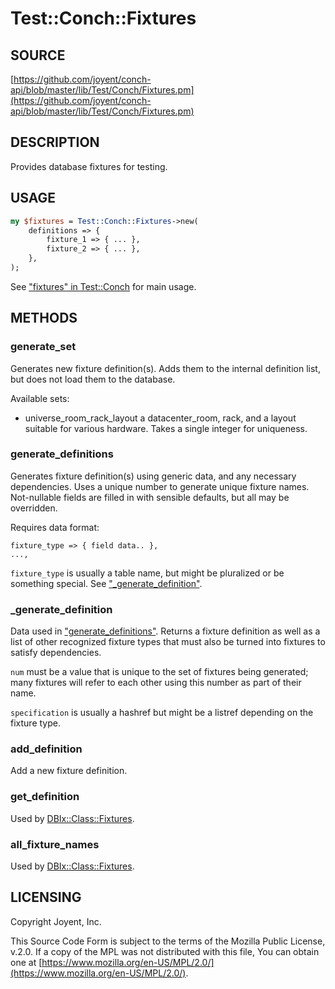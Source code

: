 # Test::Conch::Fixtures

## SOURCE

[https://github.com/joyent/conch-api/blob/master/lib/Test/Conch/Fixtures.pm](https://github.com/joyent/conch-api/blob/master/lib/Test/Conch/Fixtures.pm)

## DESCRIPTION

Provides database fixtures for testing.

## USAGE

```perl
my $fixtures = Test::Conch::Fixtures->new(
    definitions => {
        fixture_1 => { ... },
        fixture_2 => { ... },
    },
);
```

See ["fixtures" in Test::Conch](../modules/Test%3A%3AConch#fixtures) for main usage.

## METHODS

### generate\_set

Generates new fixture definition(s). Adds them to the internal definition list, but does not
load them to the database.

Available sets:

- universe\_room\_rack\_layout
a datacenter\_room,
rack, and a layout suitable for various hardware. Takes a single integer for uniqueness.

### generate\_definitions

Generates fixture definition(s) using generic data, and any necessary dependencies. Uses a
unique number to generate unique fixture names. Not-nullable fields are filled in with
sensible defaults, but all may be overridden.

Requires data format:

```
fixture_type => { field data.. },
...,
```

`fixture_type` is usually a table name, but might be pluralized or be something special. See
["\_generate\_definition"](#_generate_definition).

### \_generate\_definition

Data used in ["generate\_definitions"](#generate_definitions). Returns a fixture definition as well as a list of other
recognized fixture types that must also be turned into fixtures to satisfy dependencies.

`num` must be a value that is unique to the set of fixtures being generated; many fixtures
will refer to each other using this number as part of their name.

`specification` is usually a hashref but might be a listref depending on the fixture type.

### add\_definition

Add a new fixture definition.

### get\_definition

Used by [DBIx::Class::Fixtures](https://metacpan.org/pod/DBIx%3A%3AClass%3A%3AFixtures).

### all\_fixture\_names

Used by [DBIx::Class::Fixtures](https://metacpan.org/pod/DBIx%3A%3AClass%3A%3AFixtures).

## LICENSING

Copyright Joyent, Inc.

This Source Code Form is subject to the terms of the Mozilla Public License,
v.2.0. If a copy of the MPL was not distributed with this file, You can obtain
one at [https://www.mozilla.org/en-US/MPL/2.0/](https://www.mozilla.org/en-US/MPL/2.0/).

